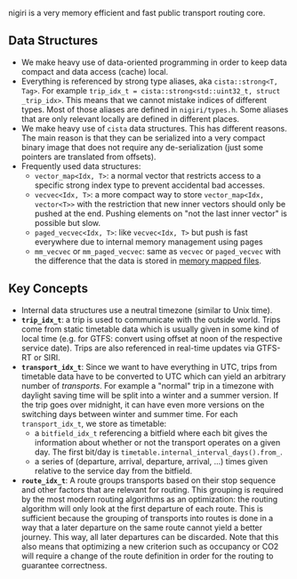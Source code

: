 nigiri is a very memory efficient and fast public transport routing core.

## Data Structures

- We make heavy use of data-oriented programming in order to keep data compact
  and data access (cache) local.
- Everything is referenced by strong type aliases, aka `cista::strong<T, Tag>`.
  For example `trip_idx_t = cista::strong<std::uint32_t, struct _trip_idx>`.
  This means that we cannot mistake indices of different types.
  Most of those aliases are defined in `nigiri/types.h`. Some aliases that are
  only relevant locally are defined in different places.
- We make heavy use of `cista` data structures. This has different reasons.
  The main reason is that they can be serialized into a very compact binary
  image that does not require any de-serialization (just some pointers are
  translated from offsets).
- Frequently used data structures:
  - `vector_map<Idx, T>`: a normal vector that restricts access to a specific
    strong index type to prevent accidental bad accesses.
  - `vecvec<Idx, T>`: a more compact way to store `vector_map<Idx, vector<T>>`
    with the restriction that new inner vectors should only be pushed at the end.
    Pushing elements on "not the last inner vector" is possible but slow.
  - `paged_vecvec<Idx, T>`: like `vecvec<Idx, T>` but push is fast everywhere
    due to internal memory management using pages
  - `mm_vecvec` or `mm_paged_vecvec`: same as `vecvec` or `paged_vecvec` with
    the difference that the data is stored in
    [memory mapped files](https://en.wikipedia.org/wiki/Memory-mapped_file).

## Key Concepts

- Internal data structures use a neutral timezone (similar to Unix time).
- **`trip_idx_t`**: a trip is used to communicate with the outside world.
  Trips come from static timetable data which is usually given in some kind of
  local time (e.g. for GTFS: convert using offset at noon of the respective
  service date). Trips are also referenced in real-time updates via
  GTFS-RT or SIRI.
- **`transport_idx_t`**: Since we want to have everything in UTC, trips from
  timetable data have to be converted to UTC which can yield an arbitrary number
  of *transports*. For example a "normal" trip in a timezone with daylight saving
  time will be split into a winter and a summer version. If the trip goes over
  midnight, it can have even more versions on the switching days between winter
  and summer time. For each `transport_idx_t`, we store as timetable:
  - a `bitfield_idx_t` referencing a bitfield where each bit gives the information
    about whether or not the transport operates on a given day. The first bit/day
    is `timetable.internal_interval_days().from_`.
  - a series of (departure, arrival, departure, arrival, ...) times given relative
    to the service day from the bitfield.
- **`route_idx_t`**: A route groups transports based on their stop sequence and
  other factors that are relevant for routing. This grouping is required by the
  most modern routing algorithms as an optimization: the routing algorithm will
  only look at the first departure of each route. This is sufficient because the
  grouping of transports into routes is done in a way that a later departure on
  the same route cannot yield a better journey. This way, all later departures
  can be discarded. Note that this also means that optimizing a new criterion
  such as occupancy or CO2  will require a change of the route definition in
  order for the routing to guarantee correctness.
